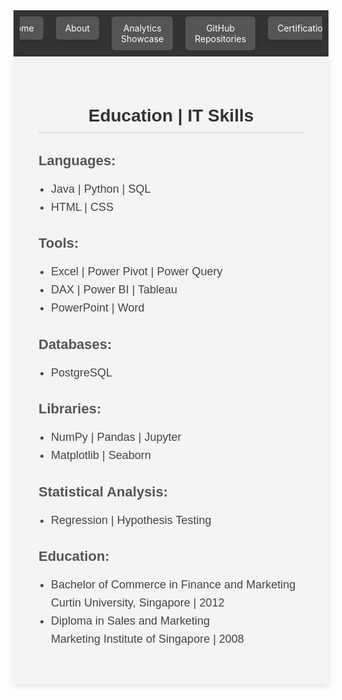<!-- Navigation bar -->
<nav style="background-color: #333; padding: 10px;">
    <ul style="list-style-type: none; margin: 0; padding: 0; display: flex; justify-content: center; max-width: 100%; overflow: hidden;">
        <li style="margin: 0 10px;">
            <a href="https://mbhagwan.github.io" style="color: white; text-decoration: none; padding: 10px 15px; background-color: #555; border-radius: 5px; text-align: center; display: block; box-shadow: 0px 4px 6px rgba(0, 0, 0, 0.1);">
                Home
            </a>
        </li>
        <li style="margin: 0 10px;">
            <a href="https://github.com/mbhagwan" target="_blank" style="color: white; text-decoration: none; padding: 10px 15px; background-color: #555; border-radius: 5px; text-align: center; display: block; box-shadow: 0px 4px 6px rgba(0, 0, 0, 0.1);">
                About
            </a>
        </li>
        <li style="margin: 0 10px;">
            <a href="https://mbhagwan.github.io/portfolio.html" style="color: white; text-decoration: none; padding: 10px 15px; background-color: #555; border-radius: 5px; text-align: center; display: block; box-shadow: 0px 4px 6px rgba(0, 0, 0, 0.1);">
                Analytics Showcase
            </a>
        </li>
        <li style="margin: 0 10px;">
            <a href="https://github.com/mbhagwan?tab=repositories" target="_blank" style="color: white; text-decoration: none; padding: 10px 15px; background-color: #555; border-radius: 5px; text-align: center; display: block; box-shadow: 0px 4px 6px rgba(0, 0, 0, 0.1);">
                GitHub Repositories
            </a>
        </li>
        <li style="margin: 0 10px;">
            <a href="https://mbhagwan.github.io/certified_skills.html" style="color: white; text-decoration: none; padding: 10px 15px; background-color: #555; border-radius: 5px; text-align: center; display: block; box-shadow: 0px 4px 6px rgba(0, 0, 0, 0.1);">
                Certifications
            </a>
        </li>
    </ul>
</nav>


<div style="background-color: #f4f4f4; padding: 40px; font-family: 'Arial', sans-serif; max-width: 800px; margin: auto; box-shadow: 0px 4px 10px rgba(0, 0, 0, 0.1);">
    <!-- Education | IT Skills Header -->
    <h2 style="color: #333; font-family: 'Oswald', sans-serif; font-size: 28px; text-align: center; border-bottom: 2px solid #ddd; padding-bottom: 10px; margin-bottom: 30px;">
        Education | IT Skills
    </h2>
    <!-- Languages Section -->
    <h3 style="color: #555; font-family: 'Oswald', sans-serif; font-size: 22px; margin-bottom: 10px;">Languages:</h3>
    <ul style="color: #444; font-size: 18px; line-height: 1.6; padding-left: 20px;">
        <li>Java | Python | SQL</li>
        <li>HTML | CSS</li>
    </ul>
    <!-- Tools Section -->
    <h3 style="color: #555; font-family: 'Oswald', sans-serif; font-size: 22px; margin-bottom: 10px;">Tools:</h3>
    <ul style="color: #444; font-size: 18px; line-height: 1.6; padding-left: 20px;">
        <li>Excel | Power Pivot | Power Query</li>
        <li>DAX | Power BI | Tableau</li>
        <li>PowerPoint | Word</li>
    </ul>
    <!-- Databases Section -->
    <h3 style="color: #555; font-family: 'Oswald', sans-serif; font-size: 22px; margin-bottom: 10px;">Databases:</h3>
    <ul style="color: #444; font-size: 18px; line-height: 1.6; padding-left: 20px;">
        <li>PostgreSQL</li>
    </ul>
    <!-- Libraries Section -->
    <h3 style="color: #555; font-family: 'Oswald', sans-serif; font-size: 22px; margin-bottom: 10px;">Libraries:</h3>
    <ul style="color: #444; font-size: 18px; line-height: 1.6; padding-left: 20px;">
        <li>NumPy | Pandas | Jupyter</li>
        <li>Matplotlib | Seaborn</li>
    </ul>
    <!-- Statistical Analysis Section -->
    <h3 style="color: #555; font-family: 'Oswald', sans-serif; font-size: 22px; margin-bottom: 10px;">Statistical Analysis:</h3>
    <ul style="color: #444; font-size: 18px; line-height: 1.6; padding-left: 20px;">
        <li>Regression | Hypothesis Testing</li>
    </ul>
    <!-- Education Section -->
    <h3 style="color: #555; font-family: 'Oswald', sans-serif; font-size: 22px; margin-bottom: 10px;">Education:</h3>
    <ul style="color: #444; font-size: 18px; line-height: 1.6; padding-left: 20px;">
        <li>Bachelor of Commerce in Finance and Marketing<br> Curtin University, Singapore | 2012</li>
        <li>Diploma in Sales and Marketing<br> Marketing Institute of Singapore | 2008</li>
    </ul>
</div>
